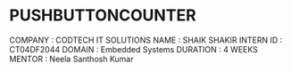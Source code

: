 # PUSHBUTTONCOUNTER
COMPANY : CODTECH IT SOLUTIONS NAME : SHAIK SHAKIR INTERN ID : CT04DF2044 DOMAIN : Embedded Systems DURATION : 4 WEEKS MENTOR : Neela Santhosh Kumar
